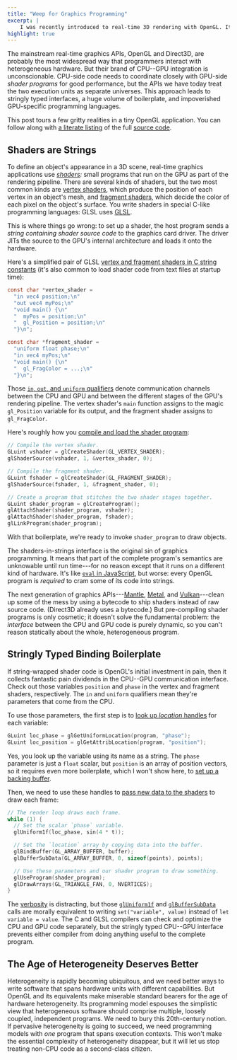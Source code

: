```yaml
---
title: "Weep for Graphics Programming"
excerpt: |
    I was recently introduced to real-time 3D rendering with OpenGL. It was awful. This post describes what went wrong for a language-inclined, graphics-ignorant audience.
highlight: true
---
```

The mainstream real-time graphics APIs, OpenGL and Direct3D, are probably the most widespread way that programmers interact with heterogeneous hardware.
But their brand of CPU--GPU integration is unconscionable.
CPU-side code needs to coordinate closely with GPU-side *shader programs* for good performance, but the APIs we have today treat the two execution units as separate universes.
This approach leads to stringly typed interfaces, a huge volume of boilerplate, and impoverished GPU-specific programming languages.

This post tours a few gritty realities in a tiny OpenGL application.
You can follow along with [a literate listing][tinygl-rendered] of the full [source code][tinygl].

[tinygl-rendered]: http://sampsyo.github.io/tinygl/
[tinygl]: https://github.com/sampsyo/tinygl/blob/master/tinygl.c


## Shaders are Strings

To define an object's appearance in a 3D scene, real-time graphics applications use *[shaders][shader]:* small programs that run on the GPU as part of the rendering pipeline.
There are several kinds of shaders, but the two most common kinds are [vertex shaders][vtx], which produce the position of each vertex in an object's mesh, and [fragment shaders][frag], which decide the color of each pixel on the object's surface.
You write shaders in special C-like programming languages: GLSL uses [GLSL][].

This is where things go wrong: to set up a shader, the host program sends a *string containing shader source code* to the graphics card driver.
The driver JITs the source to the GPU's internal architecture and loads it onto the hardware.

Here's a simplified pair of GLSL [vertex and fragment shaders in C string constants][tgl-shaders]
(it's also common to load shader code from text files at startup time):

```c
const char *vertex_shader =
  "in vec4 position;\n"
  "out vec4 myPos;\n"
  "void main() {\n"
  "  myPos = position;\n"
  "  gl_Position = position;\n"
  "}\n";

const char *fragment_shader =
  "uniform float phase;\n"
  "in vec4 myPos;\n"
  "void main() {\n"
  "  gl_FragColor = ...;\n"
  "}\n";
```

Those [`in`, `out`, and `uniform` qualifiers][qualifiers] denote communication channels between the CPU and GPU and between the different stages of the GPU's rendering pipeline.
The vertex shader's `main` function assigns to the magic `gl_Position` variable for its output, and the fragment shader assigns to `gl_FragColor`.

Here's roughly how you [compile and load the shader program][tgl-compile]:

```c
// Compile the vertex shader.
GLuint vshader = glCreateShader(GL_VERTEX_SHADER);
glShaderSource(vshader, 1, &vertex_shader, 0);

// Compile the fragment shader.
GLuint fshader = glCreateShader(GL_FRAGMENT_SHADER);
glShaderSource(fshader, 1, &fragment_shader, 0);

// Create a program that stitches the two shader stages together.
GLuint shader_program = glCreateProgram();
glAttachShader(shader_program, vshader);
glAttachShader(shader_program, fshader);
glLinkProgram(shader_program);
```

With that boilerplate, we're ready to invoke `shader_program` to draw objects.

The shaders-in-strings interface is the original sin of graphics programming.
It means that part of the complete program's semantics are unknowable until run time---for no reason except that it runs on a different kind of hardware.
It's like [`eval` in JavaScript][eval], but worse: every OpenGL program is *required* to cram some of its code into strings.

The next generation of graphics APIs---[Mantle][], [Metal][], and [Vulkan][]---clean up some of the mess by using a bytecode to ship shaders instead of raw source code.
(Direct3D already uses a bytecode.)
But pre-compiling shader programs is only cosmetic; it doesn't solve the fundamental problem:
the *interface* between the CPU and GPU code is purely dynamic, so you can't reason statically about the whole, heterogeneous program.

[glsl]: https://www.opengl.org/documentation/glsl/
[shader]: https://en.wikipedia.org/wiki/Shader
[hlsl]: https://msdn.microsoft.com/en-us/library/windows/desktop/bb509561(v=vs.85).aspx
[eval]: https://developer.mozilla.org/en-US/docs/Web/JavaScript/Reference/Global_Objects/eval
[vtx]: https://www.opengl.org/wiki/Vertex_Shader
[frag]: https://www.opengl.org/wiki/Fragment_Shader
[qualifiers]: https://www.opengl.org/wiki/Type_Qualifier_(GLSL)
[vulkan]: https://www.khronos.org/vulkan/
[mantle]: http://www.amd.com/en-us/innovations/software-technologies/technologies-gaming/mantle
[metal]: https://developer.apple.com/metal/

[tgl-shaders]: http://sampsyo.github.io/tinygl/#section-7
[tgl-compile]: http://sampsyo.github.io/tinygl/#section-18


## Stringly Typed Binding Boilerplate

If string-wrapped shader code is OpenGL's initial investment in pain,
then it collects fantastic pain dividends in the CPU--GPU communication interface.
Check out those variables `position` and `phase` in the vertex and fragment shaders, respectively.
The `in` and `uniform` qualifiers mean they're parameters that come from the CPU.

To use those parameters, the first step is to [look up *location* handles][tgl-locs] for each variable:

```c
GLuint loc_phase = glGetUniformLocation(program, "phase");
GLuint loc_position = glGetAttribLocation(program, "position");
```

Yes, you look up the variable using its name as a string.
The `phase` parameter is just a `float` scalar, but `position` is an array of position vectors, so it requires even more boilerplate, which I won't show here, to [set up a backing buffer][tgl-buffer].

Then, we need to use these handles to [pass new data to the shaders][tgl-pass] to draw each frame:

```c
// The render loop draws each frame.
while (1) {
  // Set the scalar `phase` variable.
  glUniform1f(loc_phase, sin(4 * t));

  // Set the `location` array by copying data into the buffer.
  glBindBuffer(GL_ARRAY_BUFFER, buffer);
  glBufferSubData(GL_ARRAY_BUFFER, 0, sizeof(points), points);

  // Use these parameters and our shader program to draw something.
  glUseProgram(shader_program);
  glDrawArrays(GL_TRIANGLE_FAN, 0, NVERTICES);
}
```

The [verbosity][tgl-pass] is distracting, but those [`glUniform1f`][glUniform] and [`glBufferSubData`][glBufferSubData] calls are morally equivalent to
writing `set("variable", value)` instead of `let variable = value`.
The C and GLSL compilers can check and optimize the CPU and GPU code separately,
but the stringly typed CPU--GPU interface prevents either compiler from doing anything useful to the complete program.

[tgl-locs]: http://sampsyo.github.io/tinygl/#section-28
[tgl-buffer]: http://sampsyo.github.io/tinygl/#section-34
[tgl-pass]: http://sampsyo.github.io/tinygl/#section-42
[glBufferSubData]: https://www.opengl.org/sdk/docs/man2/xhtml/glBufferSubData.xml
[glUniform]: https://www.khronos.org/opengles/sdk/docs/man/xhtml/glUniform.xml


## The Age of Heterogeneity Deserves Better

Heterogeneity is rapidly becoming ubiquitous, and we need better ways to write software that spans hardware units with different capabilities.
But OpenGL and its equivalents make miserable standard bearers for the age of hardware heterogeneity.
Its programming model espouses the simplistic view that heterogeneous software should comprise multiple, loosely coupled, independent programs.
We need to bury this 20th-century notion.
If pervasive heterogeneity is going to succeed, we need programming models with *one* program that spans execution contexts.
This won't make the essential complexity of heterogeneity disappear, but it will let us stop treating non-CPU code as a second-class citizen.
